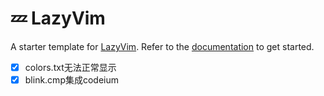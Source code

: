 # 💤 LazyVim

A starter template for [LazyVim](https://github.com/LazyVim/LazyVim).
Refer to the [documentation](https://lazyvim.github.io/installation) to get started.

- [x] colors.txt无法正常显示
- [x] blink.cmp集成codeium
